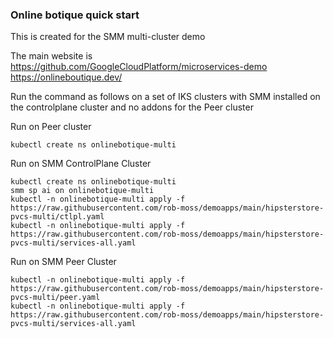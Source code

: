 ### Online botique quick start

This is created for the SMM multi-cluster demo

The main website is
https://github.com/GoogleCloudPlatform/microservices-demo
https://onlineboutique.dev/

Run the command as follows on a set of IKS clusters with SMM installed on the controlplane cluster and no addons for the Peer cluster


Run on Peer cluster
```
kubectl create ns onlinebotique-multi
```

Run on SMM ControlPlane Cluster
```
kubectl create ns onlinebotique-multi
smm sp ai on onlinebotique-multi
kubectl -n onlinebotique-multi apply -f https://raw.githubusercontent.com/rob-moss/demoapps/main/hipsterstore-pvcs-multi/ctlpl.yaml
kubectl -n onlinebotique-multi apply -f https://raw.githubusercontent.com/rob-moss/demoapps/main/hipsterstore-pvcs-multi/services-all.yaml
```

Run on SMM Peer Cluster
```
kubectl -n onlinebotique-multi apply -f https://raw.githubusercontent.com/rob-moss/demoapps/main/hipsterstore-pvcs-multi/peer.yaml
kubectl -n onlinebotique-multi apply -f https://raw.githubusercontent.com/rob-moss/demoapps/main/hipsterstore-pvcs-multi/services-all.yaml
```
